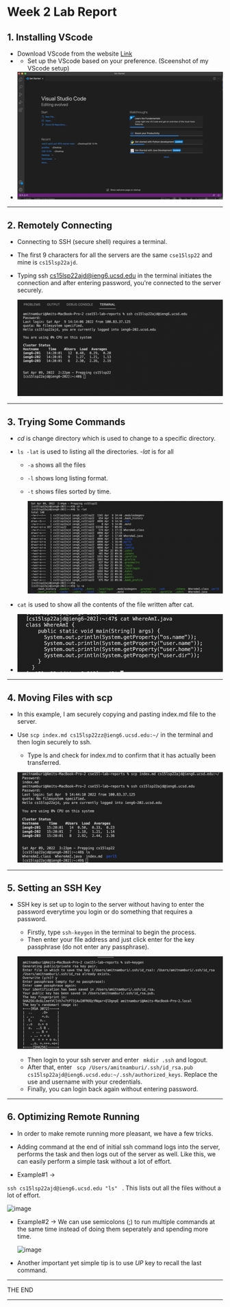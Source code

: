 # **Week 2 Lab Report**

## 1. Installing VScode

* Download VScode from the website [Link](https://code.visualstudio.com/)
* * Set up the VScode based on your preference. (Sceenshot of my VScode setup)
* ![image](VScodesc.png)

---

## 2. Remotely Connecting
* Connecting to SSH (secure shell) requires a terminal.
* The first 9 characters for all the servers are the same ```cse15lsp22``` and mine is ```cs15lsp22ajd```.
* Typing ssh cs15lsp22ajd@ieng6.ucsd.edu in the terminal initiates the connection and after entering password, you're connected to the server securely.

     ![image](remoteconnectionsc.png)

---

 ## 3. Trying Some Commands

  * *cd* is change directory which is used to change to a specific directory.
  * ```ls -lat``` is used to listing all the directories. *-lat* is for all
    
      * ```-a``` shows all the files
      * ```-l``` shows long listing format.
      * ```-t``` shows files sorted by time.

        ![image](Commands1.png)
  * ```cat``` is used to show all the contents of the file written after cat.
  * ![image](commands2.png)
    
---
 ## 4. Moving Files with scp
 * In this example, I am securely copying and pasting index.md file to the server.
 * Use ``` scp index.md cs15lsp22zz@ieng6.ucsd.edu:~/ ```
     in the terminal and then login securely to ssh.
    * Type ls and check for index.md to confirm that it has actually been transferred.


    ![image](scpcommandlatest.png)
---
## 5. Setting an SSH Key
* SSH key is set up to login to the server without having to enter the password everytime you login or do something that requires a password.
 
    * Firstly, type ``` ssh-keygen ``` in the terminal to begin the process.
    * Then enter your file address and just click enter for the key passphrase (do not enter any passphrase).

     ![image](keygen1.png)
     
     * Then login to your ssh server and enter ``` mkdir .ssh``` and logout.
     * After that, enter 
     ``` scp /Users/amitnamburi/.ssh/id_rsa.pub cs15lsp22ajd@ieng6.ucsd.edu:~/.ssh/authorized_keys```. Replace the use and username with your credentials.
     * Finally, you can login back again without entering password.

---

## 6. Optimizing Remote Running

* In order to make remote running more pleasant, we have a few tricks.

* Adding command at the end of initial ssh command logs into the server, performs the task and then logs out of the server as well. Like this, we can easily perform a simple task without a lot of effort. 

* Example#1 -> 

```ssh cs15lsp22ajd@ieng6.ucsd.edu "ls" ``` . This lists out all the files without a lot of effort.
 

   ![image](optsc.png)

* Example#2 -> We can use semicolons (;) to run multiple commands at the same time instead of doing them seperately and spending more time.

    ![image](optsc2.png)


* Another important yet simple tip is to use *UP* key to recall the last command.



---
THE END

---
